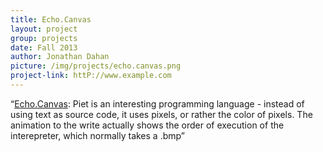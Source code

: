 ```yaml
---
title: Echo.Canvas
layout: project
group: projects
date: Fall 2013
author: Jonathan Dahan
picture: /img/projects/echo.canvas.png
project-link: httP://www.example.com
---
```

“<a href="http://jonathan.is/1933842">Echo.Canvas</a>: Piet is an interesting programming language - instead of using text as source code, it uses pixels, or rather the color of pixels. The animation to the write actually shows the order of execution of the interepreter, which normally takes a .bmp”